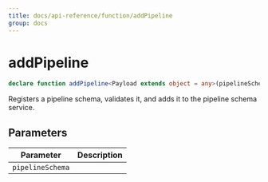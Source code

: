 ```yaml
---
title: docs/api-reference/function/addPipeline
group: docs
---
```


# addPipeline

```ts
declare function addPipeline<Payload extends object = any>(pipelineSchema: IPipelineSchema<Payload>): string;
```

Registers a pipeline schema, validates it, and adds it to the pipeline schema service.

## Parameters

| Parameter | Description |
|-----------|-------------|
| `pipelineSchema` | |
